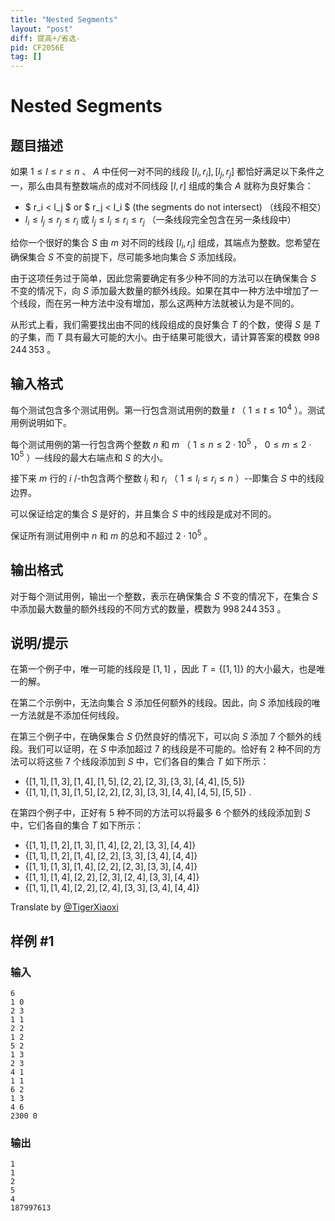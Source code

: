 ```yaml
---
title: "Nested Segments"
layout: "post"
diff: 提高+/省选-
pid: CF2056E
tag: []
---
```


# Nested Segments

## 题目描述

如果 $1\le l\le r\le n$ 、 $A$ 中任何一对不同的线段 $[l_i, r_i], [l_j, r_j]$ 都恰好满足以下条件之一，那么由具有整数端点的成对不同线段 $[l, r]$ 组成的集合 $A$ 就称为良好集合：

- $ r_i < l_j $ or $ r_j < l_i $ (the segments do not intersect)
 （线段不相交）
- $l_i \le l_j \le r_j \le r_i$ 或 $l_j \le l_i \le r_i \le r_j$ （一条线段完全包含在另一条线段中）

给你一个很好的集合 $S$ 由 $m$ 对不同的线段 $[l_i, r_i]$ 组成，其端点为整数。您希望在确保集合 $S$ 不变的前提下，尽可能多地向集合 $S$ 添加线段。

由于这项任务过于简单，因此您需要确定有多少种不同的方法可以在确保集合 $S$ 不变的情况下，向 $S$ 添加最大数量的额外线段。如果在其中一种方法中增加了一个线段，而在另一种方法中没有增加，那么这两种方法就被认为是不同的。

从形式上看，我们需要找出由不同的线段组成的良好集合 $T$ 的个数，使得 $S$ 是 $T$ 的子集，而 $T$ 具有最大可能的大小。由于结果可能很大，请计算答案的模数 $998\,244\,353$ 。

## 输入格式

每个测试包含多个测试用例。第一行包含测试用例的数量 $t$ （ $1 \le t \le 10^4$ ）。测试用例说明如下。

每个测试用例的第一行包含两个整数 $n$ 和 $m$ （ $1 \le n \le 2 \cdot 10^5$ ， $0 \le m \le 2 \cdot 10^5$ ）—线段的最大右端点和 $S$ 的大小。

接下来 $m$ 行的 $i$ /-th包含两个整数 $l_i$ 和 $r_i$ （ $1 \le l_i \le r_i \le n$ ）--即集合 $S$ 中的线段边界。

可以保证给定的集合 $S$ 是好的，并且集合 $S$ 中的线段是成对不同的。

保证所有测试用例中 $n$ 和 $m$ 的总和不超过 $2 \cdot 10^5$ 。

## 输出格式

对于每个测试用例，输出一个整数，表示在确保集合 $S$ 不变的情况下，在集合 $S$ 中添加最大数量的额外线段的不同方式的数量，模数为 $998\,244\,353$ 。

## 说明/提示

在第一个例子中，唯一可能的线段是 $[1, 1]$ ，因此 $T = \{[1, 1]\}$ 的大小最大，也是唯一的解。

在第二个示例中，无法向集合 $S$ 添加任何额外的线段。因此，向 $S$ 添加线段的唯一方法就是不添加任何线段。

在第三个例子中，在确保集合 $S$ 仍然良好的情况下，可以向 $S$ 添加 $7$ 个额外的线段。我们可以证明，在 $S$ 中添加超过 $7$ 的线段是不可能的。恰好有 $2$ 种不同的方法可以将这些 $7$ 个线段添加到 $S$ 中，它们各自的集合 $T$ 如下所示：

- $\{[1, 1], [1, 3], [1, 4], [1, 5], [2, 2], [2, 3], [3, 3], [4, 4], [5, 5]\}$
- $\{[1, 1], [1, 3], [1, 5], [2, 2], [2, 3], [3, 3], [4, 4], [4, 5], [5, 5]\}$ .

在第四个例子中，正好有 $5$ 种不同的方法可以将最多 $6$ 个额外的线段添加到 $S$ 中，它们各自的集合 $T$ 如下所示：

- $\{[1, 1], [1, 2], [1, 3], [1, 4], [2, 2], [3, 3], [4, 4]\}$
- $\{[1, 1], [1, 2], [1, 4], [2, 2], [3, 3], [3, 4], [4, 4]\}$
- $\{[1, 1], [1, 3], [1, 4], [2, 2], [2, 3], [3, 3], [4, 4]\}$
- $\{[1, 1], [1, 4], [2, 2], [2, 3], [2, 4], [3, 3], [4, 4]\}$
- $\{[1, 1], [1, 4], [2, 2], [2, 4], [3, 3], [3, 4], [4, 4]\}$ 

Translate by [@TigerXiaoxi](https://www.luogu.com.cn/user/943404)

## 样例 #1

### 输入

```
6
1 0
2 3
1 1
2 2
1 2
5 2
1 3
2 3
4 1
1 1
6 2
1 3
4 6
2300 0
```

### 输出

```
1
1
2
5
4
187997613
```

